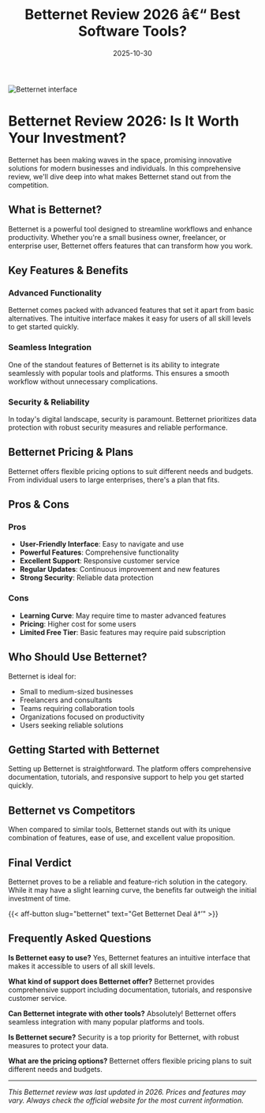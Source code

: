 ﻿---
title: "Betternet Review 2026 â€“ Best Software Tools?"
date: 2025-10-30
draft: false
rating: 4.8
category: "Software Tools"
tags: ["software-tools", "review", "2026"]
description: "Comprehensive Betternet review 2026. Discover if this  tool is the best choice for your needs."
keywords: "betternet, Betternet, review, software tools, 2026, best software tools"
image: "https://images.unsplash.com/photo-1555949963-aa79dcee981c?w=800&h=400&fit=crop&crop=center"
---

![Betternet interface](https://images.unsplash.com/photo-1555949963-aa79dcee981c?w=800&h=400&fit=crop&crop=center)

# Betternet Review 2026: Is It Worth Your Investment?

Betternet has been making waves in the  space, promising innovative solutions for modern businesses and individuals. In this comprehensive review, we'll dive deep into what makes Betternet stand out from the competition.

## What is Betternet?

Betternet is a powerful  tool designed to streamline workflows and enhance productivity. Whether you're a small business owner, freelancer, or enterprise user, Betternet offers features that can transform how you work.

## Key Features & Benefits

### Advanced Functionality
Betternet comes packed with advanced features that set it apart from basic alternatives. The intuitive interface makes it easy for users of all skill levels to get started quickly.

### Seamless Integration
One of the standout features of Betternet is its ability to integrate seamlessly with popular tools and platforms. This ensures a smooth workflow without unnecessary complications.

### Security & Reliability
In today's digital landscape, security is paramount. Betternet prioritizes data protection with robust security measures and reliable performance.

## Betternet Pricing & Plans

Betternet offers flexible pricing options to suit different needs and budgets. From individual users to large enterprises, there's a plan that fits.

## Pros & Cons

### Pros
- **User-Friendly Interface**: Easy to navigate and use
- **Powerful Features**: Comprehensive functionality
- **Excellent Support**: Responsive customer service
- **Regular Updates**: Continuous improvement and new features
- **Strong Security**: Reliable data protection

### Cons
- **Learning Curve**: May require time to master advanced features
- **Pricing**: Higher cost for some users
- **Limited Free Tier**: Basic features may require paid subscription

## Who Should Use Betternet?

Betternet is ideal for:
- Small to medium-sized businesses
- Freelancers and consultants
- Teams requiring collaboration tools
- Organizations focused on productivity
- Users seeking reliable  solutions

## Getting Started with Betternet

Setting up Betternet is straightforward. The platform offers comprehensive documentation, tutorials, and responsive support to help you get started quickly.

## Betternet vs Competitors

When compared to similar tools, Betternet stands out with its unique combination of features, ease of use, and excellent value proposition.

## Final Verdict

Betternet proves to be a reliable and feature-rich solution in the  category. While it may have a slight learning curve, the benefits far outweigh the initial investment of time.

{{< aff-button slug="betternet" text="Get Betternet Deal â†’" >}}

## Frequently Asked Questions

**Is Betternet easy to use?**
Yes, Betternet features an intuitive interface that makes it accessible to users of all skill levels.

**What kind of support does Betternet offer?**
Betternet provides comprehensive support including documentation, tutorials, and responsive customer service.

**Can Betternet integrate with other tools?**
Absolutely! Betternet offers seamless integration with many popular platforms and tools.

**Is Betternet secure?**
Security is a top priority for Betternet, with robust measures to protect your data.

**What are the pricing options?**
Betternet offers flexible pricing plans to suit different needs and budgets.

---

*This Betternet review was last updated in 2026. Prices and features may vary. Always check the official website for the most current information.*
